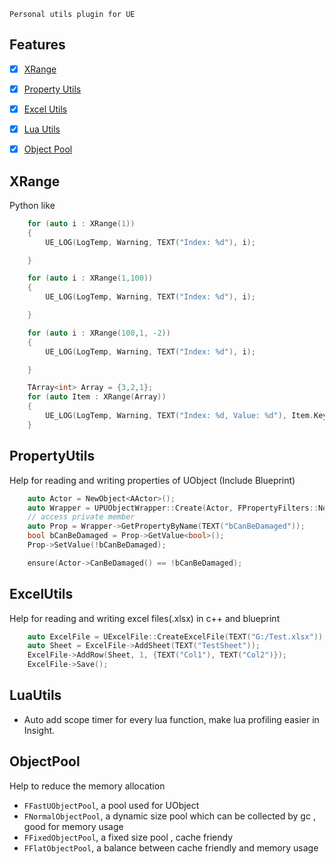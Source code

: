 

	Personal utils plugin for UE

## Features
- [x] [XRange](#XRange)
- [x] [Property Utils](#PropertyUtils)
- [x] [Excel Utils](#ExcelUtils)
- [x] [Lua Utils](#LuaUtils)
- [x] [Object Pool](#ObjectPool)


XRange
--
Python like
```c++
	for (auto i : XRange(1))
	{
		UE_LOG(LogTemp, Warning, TEXT("Index: %d"), i);        

	}

	for (auto i : XRange(1,100))
	{
		UE_LOG(LogTemp, Warning, TEXT("Index: %d"), i);        

	}

	for (auto i : XRange(100,1, -2))
	{
		UE_LOG(LogTemp, Warning, TEXT("Index: %d"), i);        

	}

	TArray<int> Array = {3,2,1};
	for (auto Item : XRange(Array))
	{
		UE_LOG(LogTemp, Warning, TEXT("Index: %d, Value: %d"), Item.Key, Item.Value);        
	}
```

PropertyUtils
--
Help for reading and writing properties of UObject (Include Blueprint)
```c++
	auto Actor = NewObject<AActor>();
	auto Wrapper = UPUObjectWrapper::Create(Actor, FPropertyFilters::NoFiltering);
	// access private member
	auto Prop = Wrapper->GetPropertyByName(TEXT("bCanBeDamaged"));
	bool bCanBeDamaged = Prop->GetValue<bool>();
	Prop->SetValue(!bCanBeDamaged);

	ensure(Actor->CanBeDamaged() == !bCanBeDamaged);
```

ExcelUtils
--
Help for reading and writing excel files(.xlsx) in c++ and blueprint
```c++
	auto ExcelFile = UExcelFile::CreateExcelFile(TEXT("G:/Test.xlsx"));
	auto Sheet = ExcelFile->AddSheet(TEXT("TestSheet"));
	ExcelFile->AddRow(Sheet, 1, {TEXT("Col1"), TEXT("Col2")});
	ExcelFile->Save();
```

LuaUtils
--

- Auto add scope timer for every lua function, make lua profiling easier in Insight.

ObjectPool
--
Help to reduce the memory allocation


- ``FFastUObjectPool``, a pool used for UObject
- ``FNormalObjectPool``, a dynamic size pool which can be collected by gc , good for memory usage
- ``FFixedObjectPool``, a fixed size pool , cache friendy
- ``FFlatObjectPool``, a balance between cache friendly and memory usage